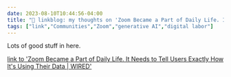 ---date: 2023-08-10T10:44:56-04:00title: "🔗 linkblog: my thoughts on 'Zoom Became a Part of Daily Life. It Needs to Tell Users Exactly How It's Using Their Data | WIRED'"tags: ["link","Communities","Zoom","generative AI","digital labor"]---Lots of good stuff in here.   [link to 'Zoom Became a Part of Daily Life. It Needs to Tell Users Exactly How It's Using Their Data | WIRED'](https://www.wired.com/story/zoom-became-a-part-of-daily-life-it-needs-to-tell-users-exactly-how-its-using-their-data/)